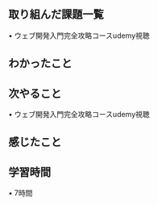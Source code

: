 ## 取り組んだ課題一覧
• ウェブ開発入門完全攻略コースudemy視聴

## わかったこと



## 次やること
• ウェブ開発入門完全攻略コースudemy視聴


## 感じたこと



## 学習時間
• 7時間

